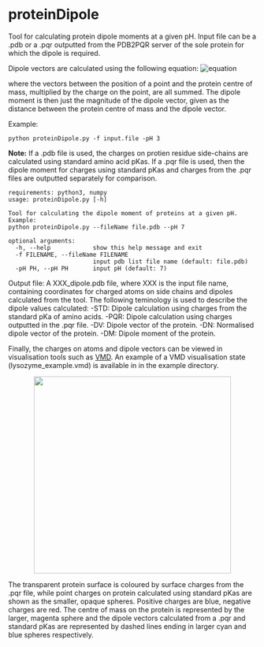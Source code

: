 # proteinDipole
Tool for calculating protein dipole moments at a given pH. Input file can be a .pdb or a .pqr outputted from the PDB2PQR server of the sole protein for which the dipole is required.

Dipole vectors are calculated using the following equation:
![equation](https://latex.codecogs.com/svg.latex?\overrightarrow{D}=\sum_{i=1}^{N}q_i(\textbf{r}_i-\textbf{r}_{\text{CoM}}))

where the vectors between the position of a point and the protein centre of mass, multiplied by the charge on the point, are all summed. The dipole moment is then just the magnitude of the dipole vector, given as the distance between the protein centre of mass and the dipole vector.  

<!--

Please feel free to use and edit this tool as you wish and cite the paper below if this tool has at all been useful:

[Title](link).

-->

Example: 
```
python proteinDipole.py -f input.file -pH 3
``` 

**Note:** If a .pdb file is used, the charges on protien residue side-chains are calculated using standard amino acid pKas. If a .pqr file is used, then the dipole moment for charges using standard pKas and charges from the .pqr files are outputted separately for comparison. 


```
requirements: python3, numpy
usage: proteinDipole.py [-h]

Tool for calculating the dipole moment of proteins at a given pH. 
Example:
python proteinDipole.py --fileName file.pdb --pH 7

optional arguments:
  -h, --help            show this help message and exit
  -f FILENAME, --fileName FILENAME
                        input pdb list file name (default: file.pdb)
  -pH PH, --pH PH       input pH (default: 7)
```


Output file:
A XXX_dipole.pdb file, where XXX is the input file name, containing coordinates for charged atoms on side chains and dipoles calculated from the tool. The following teminology is used to describe the dipole values calculated:
  -STD: Dipole calculation using charges from the standard pKa of amino acids.
  -PQR: Dipole calculation using charges outputted in the .pqr file.
  -DV: Dipole vector of the protein.
  -DN: Normalised dipole vector of the protein.
  -DM: Dipole moment of the protein.

Finally, the charges on atoms and dipole vectors can be viewed in visualisation tools such as [VMD](https://www.ks.uiuc.edu/Research/vmd/). An example of a VMD visualisation state (lysozyme_example.vmd) is available in in the example directory.

<p align="center">
<img src="file://example/lysozyme_dipole.png" width="400">
</p>

The transparent protein surface is coloured by surface charges from the .pqr file, while point charges on protein calculated using standard pKas are shown as the smaller, opaque spheres. Positive charges are blue, negative charges are red. The centre of mass on the protein is represented by the larger, magenta sphere and the dipole vectors calculated from a .pqr and standard pKas are represented by dashed lines ending in larger cyan and blue spheres respectively.
